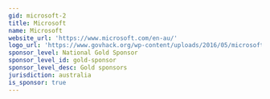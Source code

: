 ```yaml
---
gid: microsoft-2
title: Microsoft
name: Microsoft
website_url: 'https://www.microsoft.com/en-au/'
logo_url: 'https://www.govhack.org/wp-content/uploads/2016/05/microsoft.png'
sponsor_level: National Gold Sponsor
sponsor_level_id: gold-sponsor
sponsor_level_desc: Gold sponsors
jurisdiction: australia
is_sponsor: true
---
```

